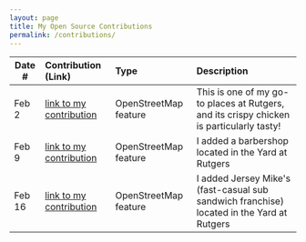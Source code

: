 ```yaml
---
layout: page
title: My Open Source Contributions
permalink: /contributions/
---
```


<!--
Type of the contribution should be "Wikipedia edit", "OpenStreet Map feature", "Documentation", "Course website", "Blog",
"Browser Add-on", etc.

The description should include a brief summary of what you did.

The link should bring us to a public page that shows your contribution. 

Replace the first row with your own contribution. 

-->

| Date #       | Contribution (Link)  | Type  | Description |
|---|:---|:---|:---|
|Feb 2|[link to my contribution](https://www.openstreetmap.org/changeset/162914255#map=19/40.499536/-74.448535)|OpenStreetMap feature|This is one of my go-to places at Rutgers, and its crispy chicken is particularly tasty!|
|Feb 9|[link to my contribution](https://www.openstreetmap.org/?#map=19/40.499522/-74.448898)|OpenStreetMap feature|I added a barbershop located in the Yard at Rutgers|
|Feb 16|[link to my contribution](https://www.openstreetmap.org/?#map=19/40.499509/-74.448922)|OpenStreetMap feature|I added Jersey Mike's (fast-casual sub sandwich franchise) located in the Yard at Rutgers|
